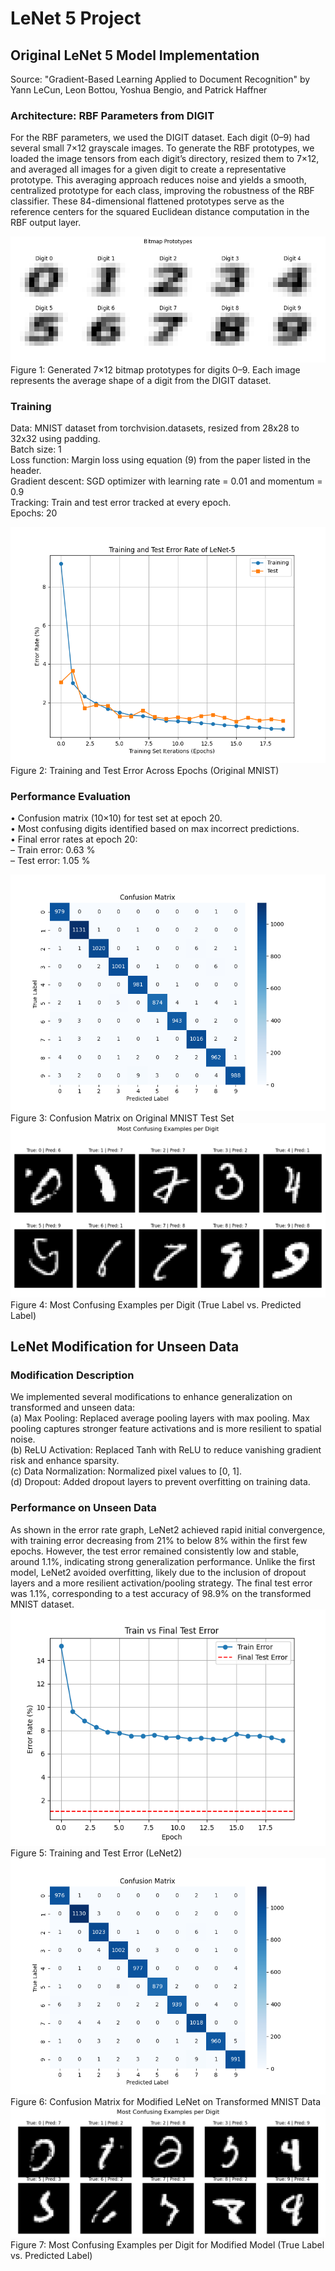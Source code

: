 # LeNet 5 Project

## Original LeNet 5 Model Implementation  
Source: "Gradient-Based Learning Applied to Document Recognition" by Yann LeCun, Leon Bottou, Yoshua Bengio, and Patrick Haffner

### Architecture: RBF Parameters from DIGIT
For the RBF parameters, we used the DIGIT dataset. Each digit (0–9) had several small 7×12 grayscale images. To generate the RBF prototypes, we loaded the image tensors from each digit’s directory, resized them to 7×12, and averaged all images for a given digit to create a representative prototype. This averaging approach reduces noise and yields a smooth, centralized prototype for each class, improving the robustness of the RBF classifier. These 84-dimensional flattened prototypes serve as the reference centers for the squared Euclidean distance computation in the RBF output layer.  

![Bitmap prototypes for digits 0-9](images/bitmap_prototypes.png)  
Figure 1: Generated 7×12 bitmap prototypes for digits 0–9. Each image represents the average
shape of a digit from the DIGIT dataset.    

### Training
Data: MNIST dataset from torchvision.datasets, resized from 28x28 to 32x32 using padding.  
Batch size: 1  
Loss function: Margin loss using equation (9) from the paper listed in the header.  
Gradient descent: SGD optimizer with learning rate = 0.01 and momentum = 0.9  
Tracking: Train and test error tracked at every epoch.  
Epochs: 20    

![Training and test error rate of the original LeNet-5](images/Error_Rate_Graph.png)  
Figure 2: Training and Test Error Across Epochs (Original MNIST)    

### Performance Evaluation
• Confusion matrix (10×10) for test set at epoch 20.  
• Most confusing digits identified based on max incorrect predictions.  
• Final error rates at epoch 20:  
– Train error: 0.63 %  
– Test error: 1.05 %  

![Confusion Matrix on Original MNIST Test Set](images/Confusion_Matrix.png)  
Figure 3: Confusion Matrix on Original MNIST Test Set    
![Most Confusing Examples per Digit (True Label vs. Predicted Label)](images/Most_Confusing_Example.png)  
Figure 4: Most Confusing Examples per Digit (True Label vs. Predicted Label)    

## LeNet Modification for Unseen Data
### Modification Description
We implemented several modifications to enhance generalization on transformed and unseen data:  
(a) Max Pooling: Replaced average pooling layers with max pooling. Max pooling captures stronger feature activations and is more resilient to spatial noise.  
(b) ReLU Activation: Replaced Tanh with ReLU to reduce vanishing gradient risk and enhance sparsity.  
(c) Data Normalization: Normalized pixel values to [0, 1].  
(d) Dropout: Added dropout layers to prevent overfitting on training data.    
### Performance on Unseen Data
As shown in the error rate graph, LeNet2 achieved rapid initial convergence, with training error decreasing from 21% to below 8% within the first few epochs. However, the test error remained consistently low and stable, around 1.1%, indicating strong generalization performance. Unlike the first model, LeNet2 avoided overfitting, likely due to the inclusion of dropout layers and a more resilient activation/pooling strategy. The final test error was 1.1%, corresponding to a test accuracy of 98.9% on the transformed MNIST dataset.  
![Training and test error rate on the modified LeNet-5](images/Error_Rate_Graph_2.png)  
Figure 5: Training and Test Error (LeNet2)    
![Confusion matrix for the modified LeNet on transformed MNIST data](images/Confusion_Matrix_2.png)  
Figure 6: Confusion Matrix for Modified LeNet on Transformed MNIST Data    
![Most Confusing Examples per Digit for modified model](images/Most_Confusing_Example_2.png)  
Figure 7: Most Confusing Examples per Digit for Modified Model (True Label vs. Predicted Label)
